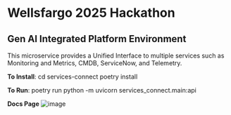 # Wellsfargo 2025 Hackathon
## Gen AI Integrated Platform Environment

This microservice provides a Unified Interface to multiple services such as Monitoring and Metrics, CMDB, ServiceNow, and Telemetry.

**To Install**: 
cd services-connect
poetry install

**To Run**:
poetry run python -m uvicorn services_connect.main:api 

**Docs Page**
![image](https://github.com/user-attachments/assets/983ad9cc-64d8-4e97-9f95-30ad515d719d)
